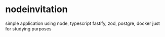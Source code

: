 # nodeinvitation
simple application using node, typescript fastify, zod, postgre, docker just for studying purposes